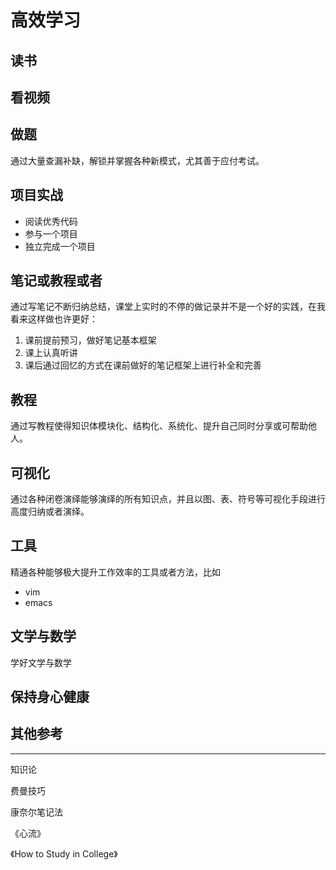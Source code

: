 

# 高效学习



## 读书



## 看视频



## 做题

通过大量查漏补缺，解锁并掌握各种新模式，尤其善于应付考试。



## 项目实战

- 阅读优秀代码
- 参与一个项目
- 独立完成一个项目



## 笔记或教程或者

通过写笔记不断归纳总结，课堂上实时的不停的做记录并不是一个好的实践，在我看来这样做也许更好：

1. 课前提前预习，做好笔记基本框架
2. 课上认真听讲
3. 课后通过回忆的方式在课前做好的笔记框架上进行补全和完善



## 教程

通过写教程使得知识体模块化、结构化、系统化、提升自己同时分享或可帮助他人。



## 可视化

通过各种闭卷演绎能够演绎的所有知识点，并且以图、表、符号等可视化手段进行高度归纳或者演绎。



## 工具

精通各种能够极大提升工作效率的工具或者方法，比如

- vim
- emacs



## 文学与数学

学好文学与数学



## 保持身心健康





## 其他参考

----

知识论

费曼技巧

康奈尔笔记法

《心流》

《How to Study in College》